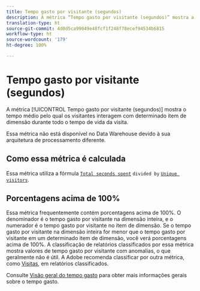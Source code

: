 ```yaml
---
title: Tempo gasto por visitante (segundos)
description: A métrica “Tempo gasto por visitante (segundos)” mostra a quantidade média de tempo que os visitantes interagem com um determinado item de dimensão durante todo o período de visita.
translation-type: ht
source-git-commit: 4d0d5ca99049e48fcf1f248f78ecef94534b6815
workflow-type: ht
source-wordcount: '179'
ht-degree: 100%

---
```



# Tempo gasto por visitante (segundos)

A métrica [!UICONTROL Tempo gasto por visitante (segundos)] mostra o tempo médio pelo qual os visitantes interagem com determinado item de dimensão durante todo o tempo de vida da visita.

Essa métrica não está disponível no Data Warehouse devido à sua arquitetura de processamento diferente.

## Como essa métrica é calculada

Essa métrica utiliza a fórmula [`Total seconds spent`](total-seconds-spent.md) `divided by` [`Unique visitors`](unique-visitors.md).

## Porcentagens acima de 100%

Essa métrica frequentemente contém porcentagens acima de 100%. O denominador é o tempo gasto por visitante na dimensão inteira, e o numerador é o tempo gasto por visitante no item de dimensão. Se o tempo gasto por visitante na dimensão inteira for menor que o tempo gasto por visitante em um determinado item de dimensão, você verá porcentagens acima de 100%. A classificação de relatórios classificados por essa métrica mostra valores de tempo gasto por visitante com anomalias, o que geralmente não é útil. A Adobe recomenda classificar por outra métrica, como [Visitas](visits.md), em relatórios classificados.

Consulte [Visão geral do tempo gasto](time-spent.md) para obter mais informações gerais sobre o tempo gasto.
